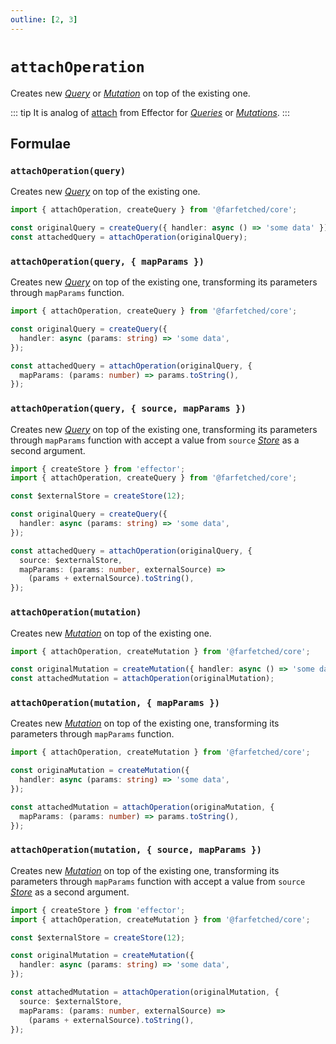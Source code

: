```yaml
---
outline: [2, 3]
---
```


# `attachOperation` <Badge type="tip" text="since v0.6.0" />

Creates new [_Query_](/api/primitives/query) or [_Mutation_](/api/primitives/mutation) on top of the existing one.

::: tip
It is analog of [attach](https://effector.dev/docs/api/effector/attach) from Effector for [_Queries_](/api/primitives/query) or [_Mutations_](/api/primitives/mutation).
:::

## Formulae

### `attachOperation(query)`

Creates new [_Query_](/api/primitives/query) on top of the existing one.

```ts
import { attachOperation, createQuery } from '@farfetched/core';

const originalQuery = createQuery({ handler: async () => 'some data' });
const attachedQuery = attachOperation(originalQuery);
```

### `attachOperation(query, { mapParams })`

Creates new [_Query_](/api/primitives/query) on top of the existing one, transforming its parameters through `mapParams` function.

```ts
import { attachOperation, createQuery } from '@farfetched/core';

const originalQuery = createQuery({
  handler: async (params: string) => 'some data',
});

const attachedQuery = attachOperation(originalQuery, {
  mapParams: (params: number) => params.toString(),
});
```

### `attachOperation(query, { source, mapParams })`

Creates new [_Query_](/api/primitives/query) on top of the existing one, transforming its parameters through `mapParams` function with accept a value from `source` [_Store_](https://effector.dev/docs/api/effector/store) as a second argument.

```ts
import { createStore } from 'effector';
import { attachOperation, createQuery } from '@farfetched/core';

const $externalStore = createStore(12);

const originalQuery = createQuery({
  handler: async (params: string) => 'some data',
});

const attachedQuery = attachOperation(originalQuery, {
  source: $externalStore,
  mapParams: (params: number, externalSource) =>
    (params + externalSource).toString(),
});
```

### `attachOperation(mutation)`

Creates new [_Mutation_](/api/primitives/mutation) on top of the existing one.

```ts
import { attachOperation, createMutation } from '@farfetched/core';

const originalMutation = createMutation({ handler: async () => 'some data' });
const attachedMutation = attachOperation(originalMutation);
```

### `attachOperation(mutation, { mapParams })`

Creates new [_Mutation_](/api/primitives/mutation) on top of the existing one, transforming its parameters through `mapParams` function.

```ts
import { attachOperation, createMutation } from '@farfetched/core';

const originaMutation = createMutation({
  handler: async (params: string) => 'some data',
});

const attachedMutation = attachOperation(originaMutation, {
  mapParams: (params: number) => params.toString(),
});
```

### `attachOperation(mutation, { source, mapParams })`

Creates new [_Mutation_](/api/primitives/mutation) on top of the existing one, transforming its parameters through `mapParams` function with accept a value from `source` [_Store_](https://effector.dev/docs/api/effector/store) as a second argument.

```ts
import { createStore } from 'effector';
import { attachOperation, createMutation } from '@farfetched/core';

const $externalStore = createStore(12);

const originalMutation = createMutation({
  handler: async (params: string) => 'some data',
});

const attachedMutation = attachOperation(originalMutation, {
  source: $externalStore,
  mapParams: (params: number, externalSource) =>
    (params + externalSource).toString(),
});
```
